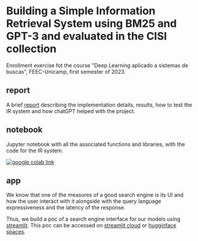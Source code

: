 # Building a Simple Information Retrieval System using BM25 and GPT-3 and evaluated in the CISI collection

Enrollment exercise fot the course "Deep Learning aplicado a sistemas de buscas", FEEC-Unicamp, first semester of 2023.

## report

A brief [report](report.md) describing the implementation details, results, how to test the IR system and how chatGPT helped with the project.

## notebook

Jupyter notebook with all the associated functions and libraries, with the code for the IR system.

[![google colab link](https://colab.research.google.com/assets/colab-badge.svg)](https://colab.research.google.com/github/tcvieira/bm25-exercise-report/blob/main/notebook.ipynb)

## app

We know that one of the measures of a good search engine is its UI and how the user interact with it alongside with the query language expressiveness and the latency of the response.

Thus, we build a poc of a search engine interface for our models using [streamlit](https://streamlit.io/). This poc can be accessed on [streamlit cloud](https://tcvieira-bm25-exercise-report-app-41maio.streamlit.app/) or [hugginface spaces](https://huggingface.co/spaces/tcvieira/bm25-information-retrieval).
